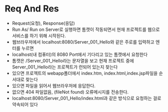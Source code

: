 # Req And Res
* Request(요청), Response(응답)
* Run As/ Run on Server로 실행하면 톰캣이 작동되면서 현재 프로젝트를 웹으로 서비스를 하기 위해 시작된다.
* 웹브라우저에서 localhost:8080/Server_001_Hello와 같은 주로를 입력하고 엔터를 누르면
* localhost(내 컴퓨터)의 8080 Port에서 기다리고 있는 톰캣에서 요청한다
* 톰캣은 /Server_001_Hello라는 문자열을 보고 현재 프로젝트 중에 Server_001_Hello라는 프로젝트가 런되어 있는지 찾는다
* 있으면 프로젝트의 webapp폴더에서 index.htm, index.html,index.jsp파일을 순서대로 찾는다
* 있으면 파일을 읽어서 웹브라우저에 응답한다.
* 없으면 404 파일없음, (fileNot found) 오류메시지를 전송한다.
* localhost:8080/Server_001_Hello/index.html과 같은 방식으로 요청하는 걸로 약속되어 있다